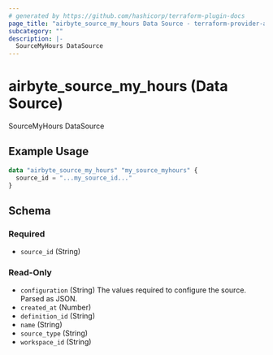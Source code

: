 ```yaml
---
# generated by https://github.com/hashicorp/terraform-plugin-docs
page_title: "airbyte_source_my_hours Data Source - terraform-provider-airbyte"
subcategory: ""
description: |-
  SourceMyHours DataSource
---
```


# airbyte_source_my_hours (Data Source)

SourceMyHours DataSource

## Example Usage

```terraform
data "airbyte_source_my_hours" "my_source_myhours" {
  source_id = "...my_source_id..."
}
```

<!-- schema generated by tfplugindocs -->
## Schema

### Required

- `source_id` (String)

### Read-Only

- `configuration` (String) The values required to configure the source. Parsed as JSON.
- `created_at` (Number)
- `definition_id` (String)
- `name` (String)
- `source_type` (String)
- `workspace_id` (String)
